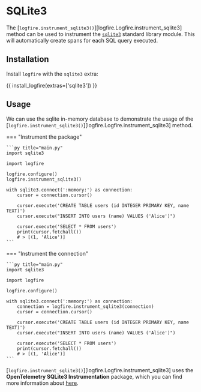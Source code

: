 # SQLite3

The [`logfire.instrument_sqlite3()`][logfire.Logfire.instrument_sqlite3] method can be used to instrument the
[`sqlite3`][sqlite3] standard library module. This will automatically create spans for each SQL query executed.

## Installation

Install `logfire` with the `sqlite3` extra:

{{ install_logfire(extras=['sqlite3']) }}

## Usage

We can use the sqlite in-memory database to demonstrate the usage of the
[`logfire.instrument_sqlite3()`][logfire.Logfire.instrument_sqlite3] method.

=== "Instrument the package"

    ```py title="main.py"
    import sqlite3

    import logfire

    logfire.configure()
    logfire.instrument_sqlite3()

    with sqlite3.connect(':memory:') as connection:
        cursor = connection.cursor()

        cursor.execute('CREATE TABLE users (id INTEGER PRIMARY KEY, name TEXT)')
        cursor.execute("INSERT INTO users (name) VALUES ('Alice')")

        cursor.execute('SELECT * FROM users')
        print(cursor.fetchall())
        # > [(1, 'Alice')]
    ```

=== "Instrument the connection"

    ```py title="main.py"
    import sqlite3

    import logfire

    logfire.configure()

    with sqlite3.connect(':memory:') as connection:
        connection = logfire.instrument_sqlite3(connection)
        cursor = connection.cursor()

        cursor.execute('CREATE TABLE users (id INTEGER PRIMARY KEY, name TEXT)')
        cursor.execute("INSERT INTO users (name) VALUES ('Alice')")

        cursor.execute('SELECT * FROM users')
        print(cursor.fetchall())
        # > [(1, 'Alice')]
    ```

[`logfire.instrument_sqlite3()`][logfire.Logfire.instrument_sqlite3] uses the
**OpenTelemetry SQLite3 Instrumentation** package,
which you can find more information about [here][opentelemetry-sqlite3].

[opentelemetry-sqlite3]: https://opentelemetry-python-contrib.readthedocs.io/en/latest/instrumentation/sqlite3/sqlite3.html
[sqlite3]: https://docs.python.org/3/library/sqlite3.html
[mysql-connector]: https://dev.mysql.com/doc/connector-python/en/

